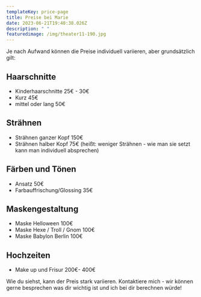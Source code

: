 ```yaml
---
templateKey: price-page
title: Preise bei Marie
date: 2023-06-21T19:40:38.026Z
description: " "
featuredimage: /img/theater11-190.jpg
---
```

Je nach Aufwand können die Preise individuell variieren, aber grundsätzlich gilt:

## Haarschnitte

* Kinderhaarschnitte 25€ - 30€
* Kurz 45€
* mittel oder lang 50€

## Strähnen

* Strähnen ganzer Kopf 150€
* Strähnen halber Kopf 75€ (heißt: weniger Strähnen - wie man sie setzt kann man individuell absprechen)

## Färben und Tönen

* Ansatz 50€
* Farbauffrischung/Glossing 35€

## Maskengestaltung

* Maske Helloween 100€
* Maske Hexe / Troll / Gnom 100€
* Maske Babylon Berlin 100€

## Hochzeiten

* Make up und Frisur 200€- 400€

Wie du siehst, kann der Preis stark variieren. Kontaktiere mich - wir können gerne besprechen was dir wichtig ist und ich bei dir berechnen würde!